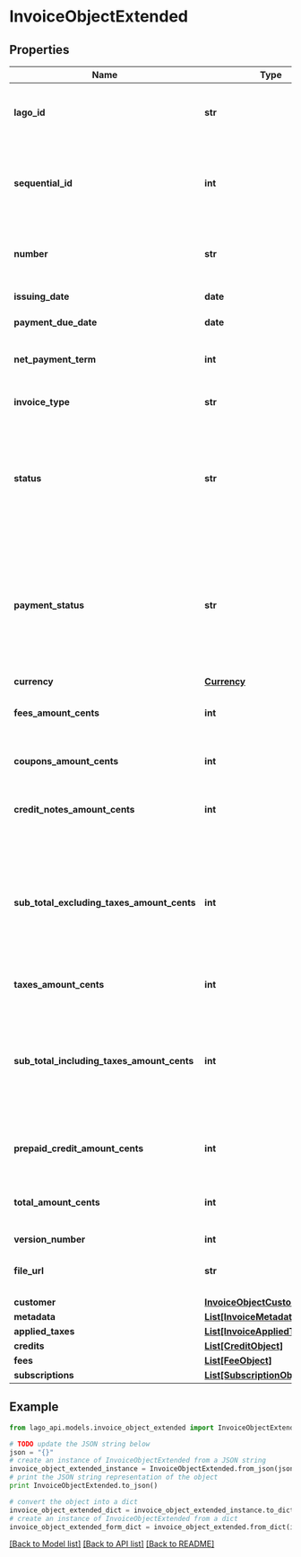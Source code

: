 # InvoiceObjectExtended


## Properties

Name | Type | Description | Notes
------------ | ------------- | ------------- | -------------
**lago_id** | **str** | Unique identifier assigned to the fee within the Lago application. This ID is exclusively created by Lago and serves as a unique identifier for the fee’s record within the Lago system. | 
**sequential_id** | **int** | This ID helps in uniquely identifying and organizing the invoices associated with a specific customer. It provides a sequential numbering system specific to the customer, allowing for easy tracking and management of invoices within the customer&#39;s context. | 
**number** | **str** | The unique number assigned to the invoice. This number serves as a distinct identifier for the invoice and helps in differentiating it from other invoices in the system. | 
**issuing_date** | **date** | The date when the invoice was issued. It is provided in the ISO 8601 date format. | 
**payment_due_date** | **date** | The payment due date for the invoice, specified in the ISO 8601 date format. | [optional] 
**net_payment_term** | **int** | The net payment term, expressed in days, specifies the duration within which a customer is expected to remit payment after the invoice is finalized. | [optional] 
**invoice_type** | **str** | The type of invoice issued. Possible values are &#x60;subscription&#x60;, &#x60;one-off&#x60; or &#x60;credit&#x60;. | 
**status** | **str** | The status of the invoice. It indicates the current state of the invoice and can have two possible values: - &#x60;draft&#x60;: the invoice is in the draft state, waiting for the end of the grace period to be finalized. During this period, events can still be ingested and added to the invoice. - &#x60;finalized&#x60;: the invoice has been issued and finalized. In this state, events cannot be ingested or added to the invoice anymore. | 
**payment_status** | **str** | The status of the payment associated with the invoice. It can have one of the following values: - &#x60;pending&#x60;: the payment is pending, waiting for payment processing in Stripe or when the invoice is emitted but users have not updated the payment status through the endpoint. - &#x60;succeeded&#x60;: the payment of the invoice has been successfully processed. - &#x60;failed&#x60;: the payment of the invoice has failed or encountered an error during processing. | 
**currency** | [**Currency**](Currency.md) |  | 
**fees_amount_cents** | **int** | The total sum of fees amount in cents. It calculates the cumulative amount of all the fees associated with the invoice, providing a consolidated value. | 
**coupons_amount_cents** | **int** | The total sum of all coupons discounted on the invoice. It calculates the cumulative discount amount applied by coupons, expressed in cents. | 
**credit_notes_amount_cents** | **int** | The total sum of all credit notes discounted on the invoice. It calculates the cumulative discount amount applied by credit notes, expressed in cents. | 
**sub_total_excluding_taxes_amount_cents** | **int** | Subtotal amount, excluding taxes, expressed in cents. This field depends on the version number. Here are the definitions based on the version: - Version 1: is equal to the sum of &#x60;fees_amount_cents&#x60;, minus &#x60;coupons_amount_cents&#x60;, and minus &#x60;prepaid_credit_amount_cents&#x60;. - Version 2: is equal to the &#x60;fees_amount_cents&#x60;. - Version 3: is equal to the &#x60;fees_amount_cents&#x60;, minus &#x60;coupons_amount_cents&#x60; | 
**taxes_amount_cents** | **int** | The sum of tax amount associated with the invoice, expressed in cents. | 
**sub_total_including_taxes_amount_cents** | **int** | Subtotal amount, including taxes, expressed in cents. This field depends on the version number. Here are the definitions based on the version: - Version 1: is equal to the &#x60;total_amount_cents&#x60;. - Version 2: is equal to the sum of &#x60;fees_amount_cents&#x60; and &#x60;taxes_amount_cents&#x60;. - Version 3: is equal to the sum &#x60;sub_total_excluding_taxes_amount_cents&#x60; and &#x60;taxes_amount_cents&#x60; | 
**prepaid_credit_amount_cents** | **int** | The total sum of all prepaid credits discounted on the invoice. It calculates the cumulative discount amount applied by prepaid credits, expressed in cents. | 
**total_amount_cents** | **int** | The sum of the amount and taxes amount on the invoice, expressed in cents. It calculates the total financial value of the invoice, including both the original amount and any applicable taxes. | 
**version_number** | **int** |  | 
**file_url** | **str** | Contains the URL that provides direct access to the invoice PDF file. You can use this URL to download or view the PDF document of the invoice | [optional] 
**customer** | [**InvoiceObjectCustomer**](InvoiceObjectCustomer.md) |  | [optional] 
**metadata** | [**List[InvoiceMetadataObject]**](InvoiceMetadataObject.md) |  | [optional] 
**applied_taxes** | [**List[InvoiceAppliedTaxObject]**](InvoiceAppliedTaxObject.md) |  | [optional] 
**credits** | [**List[CreditObject]**](CreditObject.md) |  | [optional] 
**fees** | [**List[FeeObject]**](FeeObject.md) |  | [optional] 
**subscriptions** | [**List[SubscriptionObject]**](SubscriptionObject.md) |  | [optional] 

## Example

```python
from lago_api.models.invoice_object_extended import InvoiceObjectExtended

# TODO update the JSON string below
json = "{}"
# create an instance of InvoiceObjectExtended from a JSON string
invoice_object_extended_instance = InvoiceObjectExtended.from_json(json)
# print the JSON string representation of the object
print InvoiceObjectExtended.to_json()

# convert the object into a dict
invoice_object_extended_dict = invoice_object_extended_instance.to_dict()
# create an instance of InvoiceObjectExtended from a dict
invoice_object_extended_form_dict = invoice_object_extended.from_dict(invoice_object_extended_dict)
```
[[Back to Model list]](../README.md#documentation-for-models) [[Back to API list]](../README.md#documentation-for-api-endpoints) [[Back to README]](../README.md)


